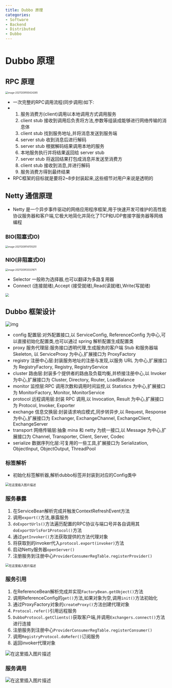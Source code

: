 ```yaml
---
title: Dubbo 原理
categories:
- Software
- Backend
- Distributed
- Dubbo
---
```

# Dubbo 原理

## RPC 原理

<img src="https://raw.githubusercontent.com/LuShan123888/Files/main/Pictures/image-20211209100424265.png" alt="image-20211209100424265" style="zoom:50%;" />

- 一次完整的RPC调用流程(同步调用)如下:
- 1. 服务消费方(client)调用以本地调用方式调用服务
    2. client stub 接收到调用后负责将方法,参数等组装成能够进行网络传输的消息体
    3. client stub 找到服务地址,并将消息发送到服务端
    4. server stub 收到消息后进行解码
    5. server stub 根据解码结果调用本地的服务
    6. 本地服务执行并将结果返回给 server stub
    7. server stub 将返回结果打包成消息并发送至消费方
    8. client stub 接收到消息,并进行解码
    9. 服务消费方得到最终结果
- RPC框架的目标就是要将2~8步封装起来,这些细节对用户来说是透明的

## Netty 通信原理

- Netty 是一个异步事件驱动的网络应用程序框架,用于快速开发可维护的高性能协议服务器和客户端,它极大地简化并简化了TCP和UDP套接字服务器等网络编程

### BIO(阻塞式IO)

<img src="https://raw.githubusercontent.com/LuShan123888/Files/main/Pictures/image-20211209114705251.png" alt="image-20211209114705251" style="zoom:50%;" />

### NIO(非阻塞式IO)

<img src="https://raw.githubusercontent.com/LuShan123888/Files/main/Pictures/image-20211209120321671.png" alt="image-20211209120321671" style="zoom:50%;" />

- Selector 一般称为选择器,也可以翻译为多路复用器
- Connect (连接就绪),Accept (接受就绪),Read(读就绪),Write(写就绪)

<img src="https://img-blog.csdnimg.cn/20200613171217369.png?x-oss-process=image/watermark,type_ZmFuZ3poZW5naGVpdGk,shadow_10,text_aHR0cHM6Ly9ibG9nLmNzZG4ubmV0L3FxXzQxMTU3NTg4,size_16,color_FFFFFF,t_70" style="zoom: 67%;" />

## Dubbo 框架设计

![img](https://raw.githubusercontent.com/LuShan123888/Files/main/Pictures/watermark,type_ZmFuZ3poZW5naGVpdGk,shadow_10,text_aHR0cHM6Ly9ibG9nLmNzZG4ubmV0L3FxXzQxMTU3NTg4,size_16,color_FFFFFF,t_70-20211209121942724.png)



- config 配置层:对外配置接口,以 ServiceConfig, ReferenceConfig 为中心,可以直接初始化配置类,也可以通过 spring 解析配置生成配置类
- proxy 服务代理层:服务接口透明代理,生成服务的客户端 Stub 和服务器端 Skeleton, 以 ServiceProxy 为中心,扩展接口为 ProxyFactory
- registry 注册中心层:封装服务地址的注册与发现,以服务 URL 为中心,扩展接口为 RegistryFactory, Registry, RegistryService
- cluster 路由层:封装多个提供者的路由及负载均衡,并桥接注册中心,以 Invoker 为中心,扩展接口为 Cluster, Directory, Router, LoadBalance
- monitor 监控层:RPC 调用次数和调用时间监控,以 Statistics 为中心,扩展接口为 MonitorFactory, Monitor, MonitorService
- protocol 远程调用层:封装 RPC 调用,以 Invocation, Result 为中心,扩展接口为 Protocol, Invoker, Exporter
- exchange 信息交换层:封装请求响应模式,同步转异步,以 Request, Response 为中心,扩展接口为 Exchanger, ExchangeChannel, ExchangeClient, ExchangeServer
- transport 网络传输层:抽象 mina 和 netty 为统一接口,以 Message 为中心,扩展接口为 Channel, Transporter, Client, Server, Codec
- serialize 数据序列化层:可复用的一些工具,扩展接口为 Serialization, ObjectInput, ObjectOutput, ThreadPool

### 标签解析

- 初始化标签解析器,解析dubbo标签并封装到对应的Config类中

<img src="https://raw.githubusercontent.com/LuShan123888/Files/main/Pictures/watermark,type_ZmFuZ3poZW5naGVpdGk,shadow_10,text_aHR0cHM6Ly9ibG9nLmNzZG4ubmV0L3FxXzQxMTU3NTg4,size_16,color_FFFFFF,t_70-20211210143322147.png" alt="在这里插入图片描述" style="zoom:67%;" />

### 服务暴露

1. 在ServiceBean解析完成并触发ContextRefreshEvent方法
2. 调用`export()`方法,暴露服务
3. `doExportUrls()`方法遍历配置的RPC协议与端口号并各自调用其`doExportUrlsFor1Protocol()`方法
4. 通过`getInvoker()`方法获取提供的方法代理对象
5. 将获取到的invoker代入`protocol.export(invoker)`方法
6. 启动Netty服务器`openServer()`
7. 注册服务到注册中心`ProviderConsumerRegTable.registerProvider()`

<img src="https://raw.githubusercontent.com/LuShan123888/Files/main/Pictures/watermark,type_ZmFuZ3poZW5naGVpdGk,shadow_10,text_aHR0cHM6Ly9ibG9nLmNzZG4ubmV0L3FxXzQxMTU3NTg4,size_16,color_FFFFFF,t_70-20211210143315841.png" alt="在这里插入图片描述" style="zoom:67%;" />

### 服务引用

1. 在ReferenceBean解析完成并实现`FactoryBean.getObject()`方法
2. 调用ReferenceConfig的`get()`方法,如果对象为空,调用`init()`方法初始化
3. 通过ProxyFactory对象的`createProxy()`方法创建代理对象
4. `Protocol.refer()`引用远程服务
5. `DubboProtocol.getClients()`获取客户端,并调用`Exchangers.connect()`方法进行连接
6. 注册服务到注册中心`ProviderConsumerRegTable.registerConsumer()`
7. 调用`RegistryProtocol.doRefer()`订阅服务
8. 返回invoker代理对象

![在这里插入图片描述](https://raw.githubusercontent.com/LuShan123888/Files/main/Pictures/watermark,type_ZmFuZ3poZW5naGVpdGk,shadow_10,text_aHR0cHM6Ly9ibG9nLmNzZG4ubmV0L3FxXzQxMTU3NTg4,size_16,color_FFFFFF,t_70-20211210143327730.png)

### 服务调用

![在这里插入图片描述](https://raw.githubusercontent.com/LuShan123888/Files/main/Pictures/watermark,type_ZmFuZ3poZW5naGVpdGk,shadow_10,text_aHR0cHM6Ly9ibG9nLmNzZG4ubmV0L3FxXzQxMTU3NTg4,size_16,color_FFFFFF,t_70-20211210143329816.png)